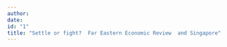 ```yaml
---
author:
date:
id: "1"
title: "Settle or fight?  Far Eastern Economic Review  and Singapore"
---
```


